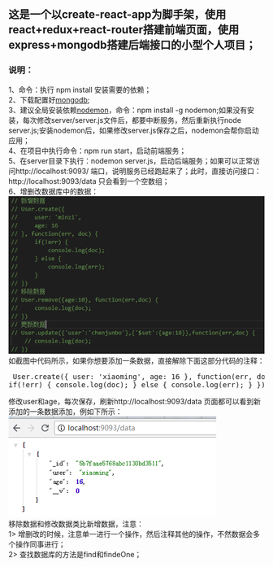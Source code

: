 ## 这是一个以create-react-app为脚手架，使用react+redux+react-router搭建前端页面，使用express+mongodb搭建后端接口的小型个人项目；

### 说明：
1、命令：执行 npm install 安装需要的依赖；<br/>
2、下载配置好[mongodb](https://www.runoob.com/mongodb/mongodb-tutorial.html);<br/>
3、建议全局安装依赖[nodemon](https://www.cnblogs.com/chris-oil/p/6239097.html)，命令：npm install -g nodemon;如果没有安装，每次修改server/server.js文件后，都要中断服务，然后重新执行node server.js;安装nodemon后，如果修改server.js保存之后，nodemon会帮你启动应用；<br/>
4、在项目中执行命令：npm run start，启动前端服务；<br/>
5、在server目录下执行：nodemon server.js，启动后端服务；如果可以正常访问http://localhost:9093/ 端口，说明服务已经跑起来了；此时，直接访问接口：http://localhost:9093/data 只会看到一个空数组；<br/>
6、增删改数据库中的数据：<br/> 
![](https://raw.githubusercontent.com/Obamabo/redux-dev/master/imgs/mongodb.png)<br/>
如截图中代码所示，如果你想要添加一条数据，直接解除下面这部分代码的注释：
      <pre>
        User.create({
            user: 'xiaoming',
            age: 16
        }, function(err, doc) {
            if(!err) {
                console.log(doc);
            } else {
                console.log(err);
            }
        })
      </pre>
修改user和age，每次保存，刷新http://localhost:9093/data 页面都可以看到新添加的一条数据添加，例如下所示：<br/> ![](https://raw.githubusercontent.com/Obamabo/redux-dev/master/imgs/data.png)<br/>
移除数据和修改数据类比新增数据，注意：<br/>
1> 增删改的时候，注意单一进行一个操作，然后注释其他的操作，不然数据会多个操作同事进行；<br/>
2> 查找数据库的方法是find和findeOne；<br/>
